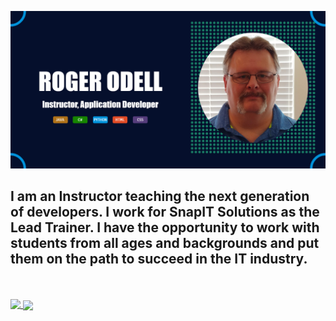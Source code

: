 ![Image Banner Logo](/images/Banner.png)

## I am an Instructor teaching the next generation of developers. I work for SnapIT Solutions as the Lead Trainer. I have the opportunity to work with students from all ages and backgrounds and put them on the path to succeed in the IT industry.

</br>

</br>

<a href="https://github.com/odell-instructor/github-readme-stats">
  <img align="top" src="https://github-readme-stats.vercel.app/api?username=odell-instructor&theme=algolia&show_icons=true&count_private=true" />
</a>
<a href="https://github.com/odell-instructor/convoychat">
  <img align="center" src="https://github-readme-stats.vercel.app/api/top-langs/?username=odell-instructor&theme=algolia&show" />
</a>
<a href=# src="https://img.shields.io/badge/JAVA-Fundamentals-B07219?style=for-the-badge&logo=appveyor"> </a>

<!--


**odell-instructor/odell-instructor** is a ✨ _special_ ✨ repository because its `README.md` (this file) appears on your GitHub profile.

Here are some ideas to get you started:

- 🔭 I’m currently working on ...
- 🌱 I’m currently learning ...
- 👯 I’m looking to collaborate on ...
- 🤔 I’m looking for help with ...
- 💬 Ask me about ...
- 📫 How to reach me: ...
- 😄 Pronouns: ...
- ⚡ Fun fact: ...
-->
